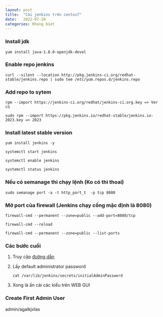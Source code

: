 ```yaml
---
layout: post
title:  "Cài jenkins trên centos7"
date:   2022-07-20
categories: Khong biet
---
```

### Install jdk
`yum install java-1.8.0-openjdk-devel`

### Enable repo jenkins
`curl --silent --location http://pkg.jenkins-ci.org/redhat-stable/jenkins.repo | sudo tee /etc/yum.repos.d/jenkins.repo`

### Add repo to sytem
`rpm --import https://jenkins-ci.org/redhat/jenkins-ci.org.key => Ver cũ`

`sudo rpm --import https://pkg.jenkins.io/redhat-stable/jenkins.io-2023.key => 2023`

### Install latest stable version
`yum install jenkins -y`

`systemctl start jenkins`

`systemctl enable jenkins`

`systemctl status jenkins`

### Nếu có semanage thì chạy lệnh (Ko có thì thoai)
`sudo semanage port -a -t http_port_t  -p tcp 8080`

### Mở port của firewall (Jenkins chạy cổng mặc định là 8080)
`firewall-cmd --permanent --zone=public --add-port=8080/tcp`

`firewall-cmd --reload`

`firewall-cmd --permanent --zone=public --list-ports`

### Các bước cuối
1. Truy cập [đường dẫn](http://localhost:8008)

1. Lấy default administrator password

    `cat /var/lib/jenkins/secrets/initialAdminPassword`

2. Xong là ấn cài các kiểu trên WEB GUI

### Create First Admin User
admin/agalkjvlas